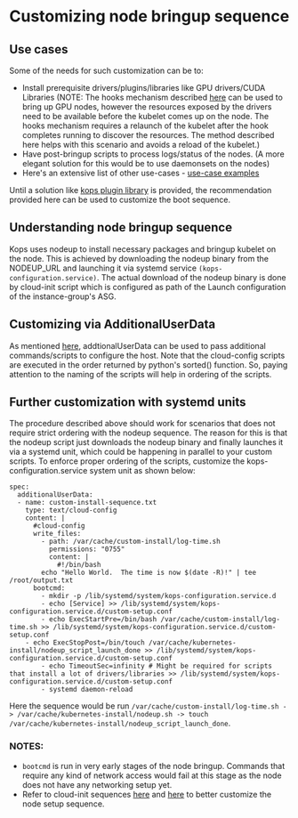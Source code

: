# Customizing node bringup sequence

## Use cases
Some of the needs for such customization can be to:
- Install prerequisite drivers/plugins/libraries like GPU drivers/CUDA Libraries (NOTE: The hooks mechanism described [here](https://github.com/kubernetes/kops/blob/master/docs/gpu.md) can be used to bring up GPU nodes, however the resources exposed by the drivers need to be available before the kubelet comes up on the node. The hooks mechanism requires a relaunch of the kubelet after the hook completes running to discover the resources. The method described here helps with this scenario and avoids a reload of the kubelet.)
- Have post-bringup scripts to process logs/status of the nodes. (A more elegant solution for this would be to use daemonsets on the nodes)
- Here's an extensive list of other use-cases - [use-case examples](https://cloudinit.readthedocs.io/en/latest/topics/examples.html)

Until a solution like [kops plugin library](https://github.com/kubernetes/kops/issues/958) is provided, the recommendation provided here can be used to customize the boot sequence.

## Understanding node bringup sequence
Kops uses nodeup to install necessary packages and bringup kubelet on the node. This is achieved by downloading the nodeup binary from the NODEUP_URL and launching it via systemd service `(kops-configuration.service)`.
The actual download of the nodeup binary is done by cloud-init script which is configured as path of the Launch configuration of the instance-group's ASG.

## Customizing via AdditionalUserData
As mentioned [here](https://github.com/kubernetes/kops/blob/master/docs/instance_groups.md#additional-user-data-for-cloud-init), addtionalUserData can be used to pass additional commands/scripts to configure the host. Note that the cloud-config scripts are executed in the order returned by python's sorted() function. So, paying attention to the naming of the scripts will help in ordering of the scripts.

## Further customization with systemd units
The procedure described above should work for scenarios that does not require strict ordering with the nodeup sequence. The reason for this is that the nodeup script just downloads the nodeup binary and finally launches it via a systemd unit, which could be happening in parallel to your custom scripts. To enforce proper ordering of the scripts, customize the kops-configuration.service system unit as shown below:

```
spec:
  additionalUserData:
  - name: custom-install-sequence.txt
    type: text/cloud-config
    content: |
      #cloud-config
      write_files:
        - path: /var/cache/custom-install/log-time.sh
          permissions: "0755"
          content: |
            #!/bin/bash
	    echo "Hello World.  The time is now $(date -R)!" | tee /root/output.txt
      bootcmd:
        - mkdir -p /lib/systemd/system/kops-configuration.service.d
        - echo [Service] >> /lib/systemd/system/kops-configuration.service.d/custom-setup.conf
        - echo ExecStartPre=/bin/bash /var/cache/custom-install/log-time.sh >> /lib/systemd/system/kops-configuration.service.d/custom-setup.conf
	- echo ExecStopPost=/bin/touch /var/cache/kubernetes-install/nodeup_script_launch_done >> /lib/systemd/system/kops-configuration.service.d/custom-setup.conf
        - echo TimeoutSec=infinity # Might be required for scripts that install a lot of drivers/libraries >> /lib/systemd/system/kops-configuration.service.d/custom-setup.conf
        - systemd daemon-reload
```

Here the sequence would be run `/var/cache/custom-install/log-time.sh -> /var/cache/kubernetes-install/nodeup.sh -> touch /var/cache/kubernetes-install/nodeup_script_launch_done`.

### NOTES:
- `bootcmd`  is run in very early stages of the node bringup. Commands that require any kind of network access would fail at this stage as the node does not have any networking setup yet.
- Refer to cloud-init sequences [here](https://cloudinit.readthedocs.io/en/latest/topics/boot.html) and [here](https://git.launchpad.net/cloud-init/tree/config/cloud.cfg.tmpl) to better customize the node setup sequence.
